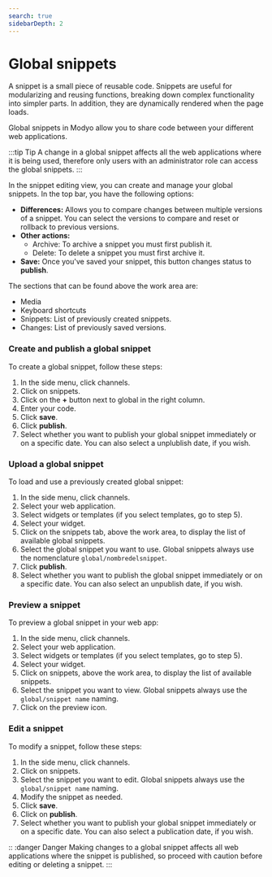 ```yaml
---
search: true
sidebarDepth: 2
---
```


# Global snippets

A snippet is a small piece of reusable code. Snippets are useful for modularizing and reusing functions, breaking down complex functionality into simpler parts. In addition, they are dynamically rendered when the page loads.

Global snippets in Modyo allow you to share code between your different web applications.

:::tip Tip
A change in a global snippet affects all the web applications where it is being used, therefore only users with an administrator role can access the global snippets.
:::

In the snippet editing view, you can create and manage your global snippets. In the top bar, you have the following options:

- **Differences:** Allows you to compare changes between multiple versions of a snippet. You can select the versions to compare and reset or rollback to previous versions.
- **Other actions:**
    - Archive: To archive a snippet you must first publish it.
    - Delete: To delete a snippet you must first archive it.
- **Save:** Once you've saved your snippet, this button changes status to **publish**.

The sections that can be found above the work area are:

- Media
- Keyboard shortcuts
- Snippets: List of previously created snippets.
- Changes: List of previously saved versions.



### Create and publish a global snippet

To create a global snippet, follow these steps:

1. In the side menu, click channels.
1. Click on snippets.
1. Click on the **+** button next to global in the right column.
1. Enter your code.
1. Click **save**.
1. Click **publish**.
1. Select whether you want to publish your global snippet immediately or on a specific date. You can also select a unplublish date, if you wish.

### Upload a global snippet
To load and use a previously created global snippet:

1. In the side menu, click channels.
1. Select your web application.
1. Select widgets or templates (if you select templates, go to step 5).
1. Select your widget.
1. Click on the snippets tab, above the work area, to display the list of available global snippets.
1. Select the global snippet you want to use. Global snippets always use the nomenclature `global/nombredelsnippet`.
1. Click **publish**.
1. Select whether you want to publish the global snippet immediately or on a specific date. You can also select an unpublish date, if you wish.

### Preview a snippet
To preview a global snippet in your web app:

1. In the side menu, click channels.
1. Select your web application.
1. Select widgets or templates (if you select templates, go to step 5).
1. Select your widget.
1. Click on snippets, above the work area, to display the list of available snippets.
1. Select the snippet you want to view. Global snippets always use the `global/snippet name` naming.
1. Click on the preview icon.


### Edit a snippet
To modify a snippet, follow these steps:

1. In the side menu, click channels.
1. Click on snippets.
1. Select the snippet you want to edit. Global snippets always use the `global/snippet name` naming.
1. Modify the snippet as needed.
1. Click **save**.
1. Click on **publish**.
1. Select whether you want to publish your global snippet immediately or on a specific date. You can also select a publication date, if you wish.


:: :danger Danger
Making changes to a global snippet affects all web applications where the snippet is published, so proceed with caution before editing or deleting a snippet.
:::


